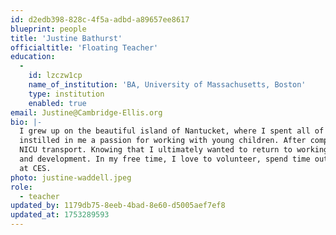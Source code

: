 ```yaml
---
id: d2edb398-828c-4f5a-adbd-a89657ee8617
blueprint: people
title: 'Justine Bathurst'
officialtitle: 'Floating Teacher'
education:
  -
    id: lzczw1cp
    name_of_institution: 'BA, University of Massachusetts, Boston'
    type: institution
    enabled: true
email: Justine@Cambridge-Ellis.org
bio: |-
  I grew up on the beautiful island of Nantucket, where I spent all of high school and many summers home from college nannying, teaching dance lessons, and substitute teaching, which
  instilled in me a passion for working with young children. After completing a BA in International Relations and living in Spain for three years, I worked as an EMT in Boston, specializing in
  NICU transport. Knowing that I ultimately wanted to return to working with children, I then became a full-time nanny, during which time I was able to be deeply involved in child growth
  and development. In my free time, I love to volunteer, spend time outside, and explore the city with friends. I am so excited to continue growing alongside the teachers, families, and children
  at CES.
photo: justine-waddell.jpeg
role:
  - teacher
updated_by: 1179db75-8eeb-4bad-8e60-d5005aef7ef8
updated_at: 1753289593
---
```

